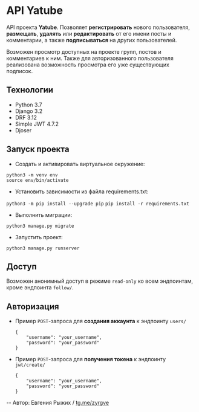 # API Yatube
API проекта **Yatube**. Позволяет **регистрировать** нового пользователя, **размещать**, **удалять** или **редактировать** от его имени посты и комментарии, а также **подписываться** на других пользователей.  

Возможен просмотр доступных на проекте групп, постов и комментариев к ним. Также для авторизованного пользователя реализована возможность просмотра его уже существующих подписок.

## Технологии

* Python 3.7
* Django 3.2
* DRF 3.12
* Simple JWT 4.7.2
* Djoser

## Запуск проекта

* Cоздать и активировать виртуальное окружение:

`python3 -m venv env`   
`source env/bin/activate`

* Установить зависимости из файла requirements.txt:

`python3 -m pip install --upgrade pip`
`pip install -r requirements.txt`

* Выполнить миграции:

`python3 manage.py migrate`

* Запустить проект:

`python3 manage.py runserver`

## Доступ
Возможен анонимный доступ в режиме `read-only` ко всем эндпоинтам, кроме эндпоинта `follow/`.

## Авторизация
* Пример `POST`-запроса для **создания аккаунта** к эндпоинту `users/` 

  ```
  {  
      "username": "your_username",  
      "password": "your_password"  
  }
  ```
* Пример `POST`-запроса для **получения токена** к эндпоинту `jwt/create/` 

  ```
  {  
      "username": "your_username",  
      "password": "your_password"  
  }
  ```
--
Автор: Евгения Рыжих  / [tg.me/zyrgve](https://telegram.me/zyrgve)
 
